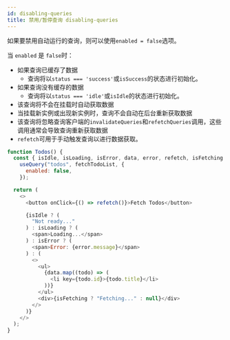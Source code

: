 ```yaml
---
id: disabling-queries
title: 禁用/暂停查询 disabling-queries
---
```


如果要禁用自动运行的查询，则可以使用`enabled = false`选项。

当 `enabled` 是 `false`时：

- 如果查询已缓存了数据
  - 查询将以`status === 'success'`或`isSuccess`的状态进行初始化。
- 如果查询没有缓存的数据
  - 查询将以`status === 'idle'`或`isIdle`的状态进行初始化。
- 该查询将不会在挂载时自动获取数据
- 当挂载新实例或出现新实例时，查询不会自动在后台重新获取数据
- 该查询将忽略查询客户端的`invalidateQueries`和`refetchQueries`调用，这些调用通常会导致查询重新获取数据
- `refetch`可用于手动触发查询以进行数据获取。

```js
function Todos() {
  const { isIdle, isLoading, isError, data, error, refetch, isFetching } =
    useQuery("todos", fetchTodoList, {
      enabled: false,
    });

  return (
    <>
      <button onClick={() => refetch()}>Fetch Todos</button>

      {isIdle ? (
        "Not ready..."
      ) : isLoading ? (
        <span>Loading...</span>
      ) : isError ? (
        <span>Error: {error.message}</span>
      ) : (
        <>
          <ul>
            {data.map((todo) => (
              <li key={todo.id}>{todo.title}</li>
            ))}
          </ul>
          <div>{isFetching ? "Fetching..." : null}</div>
        </>
      )}
    </>
  );
}
```
